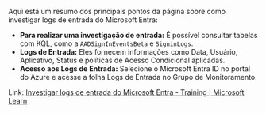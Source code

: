 Aqui está um resumo dos principais pontos da página sobre como investigar logs de entrada do Microsoft Entra:

- **Para realizar uma investigação de entrada:** É possível consultar tabelas com KQL, como a `AADSignInEventsBeta` e `SigninLogs`.
- **Logs de Entrada:** Eles fornecem informações como Data, Usuário, Aplicativo, Status e políticas de Acesso Condicional aplicadas.
- **Acesso aos Logs de Entrada:** Selecione o Microsoft Entra ID no portal do Azure e acesse a folha Logs de Entrada no Grupo de Monitoramento.
  
Link: [Investigar logs de entrada do Microsoft Entra - Training | Microsoft Learn](https://learn.microsoft.com/pt-br/training/modules/mitigate-incidents-microsoft-365-defender/9-investigate-azure-ad-sign-in-logs)
